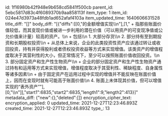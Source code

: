 id: 1f16980b42f948e9b658cd5841f500cb
parent_id: 5ebc5817d83c4f6089370b9aa858113f
item_type: 1
item_id: 024e47d3973a48fdb1ad652afaf4103a
item_updated_time: 1640606631528
title_diff: "[]"
body_diff: "[{\"diffs\":[[0,\"的金额增值实现\\\n\"],[1,\"    + 指那些账面价值较低，而其变现价值或被进一步利用的潜在价值（可以用资产的可变现净值或公允价值来计量）较高的资产。\\\n    + 包括\\\n      1. 大部分存货\\\n      2. 部分持有至到期投资和长期股权投资\\\n         + 从总体上来说，企业的此类投资性资产应该通过转让或收回投资，持有并获得股利或者债权投资收益等方式来实现增值。该类资产的增值程度取决于其营利性的大小，但正常情况下，至少可以按照账面价值收回投资。\\\n      3. 部分固定资产和生产性生物资产\\\n         + 企业的部分固定资产和生产性生物资产通过持有和运用等方式来实现增值，增值程度取决于其营利性、稀缺程度、自身属性等诸多因素\\\n         + 由于固定资产在运用过程中实现的增值并不能反映在账面价值上，因而在变现时就有可能高于账面价值\\\n      4. 账面上未体现其价值，但可以增值实现的“表外资产”\"],[0,\"\\\n\"]],\"start1\":6835,\"start2\":6835,\"length1\":9,\"length2\":413}]"
metadata_diff: {"new":{},"deleted":[]}
encryption_cipher_text: 
encryption_applied: 0
updated_time: 2021-12-27T12:23:46.893Z
created_time: 2021-12-27T12:23:46.893Z
type_: 13